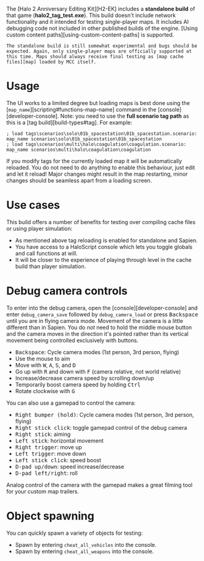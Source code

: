 The [Halo 2 Anniversary Editing Kit][H2-EK] includes a **standalone build** of that game (**halo2_tag_test.exe**). This build doesn't include network functionality and it intended for testing single-player maps. It includes AI debugging code not included in other published builds of the engine.
[Using custom content paths][using-custom-content-paths] is supported.

```.alert danger
The standalone build is still somewhat experimental and bugs should be expected. Again, only single-player maps are officially supported at this time. Maps should always receive final testing as [map cache files][map] loaded by MCC itself.
```

# Usage
The UI works to a limited degree but loading maps is best done using the [`map_name`][scripting#functions-map-name] command in the [console][developer-console]. Note: you need to use the **full scenario tag path** as this is a [tag build][build-types#tag]. For example:

```console-h2a
; load tags\scenarios\solo\01b_spacestation\01b_spacestation.scenario:
map_name scenarios\solo\01b_spacestation\01b_spacestation
; load tags\scenarios\multi\halo\coagulation\coagulation.scenario:
map_name scenarios\multi\halo\coagulation\coagulation
```

 If you modify tags for the currently loaded map it will be automatically reloaded. You do not need to do anything to enable this behaviour, just edit and let it reload!
 Major changes might result in the map restarting, minor changes should be seamless apart from a loading screen.

# Use cases
This build offers a number of benefits for testing over compiling cache files or using player simulation:

* As mentioned above tag reloading is enabled for standalone and Sapien.
* You have access to a HaloScript console which lets you toggle globals and call functions at will.
* It will be closer to the experience of playing through level in the cache build than player simulation.

# Debug camera controls
To enter into the debug camera, open the [console][developer-console] and enter `debug_camera_save` followed by `debug_camera_load` or press <kbd>Backspace</kbd> until you are in flying camera mode. Movement of the camera is a little different than in Sapien. You do _not_ need to hold the middle mouse button and the camera moves in the direction it's pointed rather than its vertical movement being controlled exclusively with buttons.

* <kbd>Backspace</kbd>: Cycle camera modes (1st person, 3rd person, flying)
* Use the mouse to aim
* Move with <kbd>W</kbd>, <kbd>A</kbd>, <kbd>S</kbd>, and <kbd>D</kbd>
* Go up with <kbd>R</kbd> and down with <kbd>F</kbd> (camera relative, not world relative)
* Increase/decrease camera speed by scrolling down/up
* Temporarily boost camera speed by holding <kbd>Ctrl</kbd>
* Rotate clockwise with <kbd>G</kbd>

You can also use a gamepad to control the camera:

* <kbd>Right bumper (hold)</kbd>: Cycle camera modes (1st person, 3rd person, flying)
* <kbd>Right stick click</kbd>: toggle gamepad control of the debug camera
* <kbd>Right stick</kbd>: aiming
* <kbd>Left stick</kbd>: horizontal movement
* <kbd>Right trigger</kbd>: move up
* <kbd>Left trigger</kbd>: move down
* <kbd>Left stick click</kbd>: speed boost
* <kbd>D-pad up/down</kbd>: speed increase/decrease
* <kbd>D-pad left/right</kbd>: roll

Analog control of the camera with the gamepad makes a great filming tool for your custom map trailers.

# Object spawning
You can quickly spawn a variety of objects for testing:

* Spawn by entering `cheat_all_vehicles` into the console.
* Spawn by entering `cheat_all_weapons` into the console.
